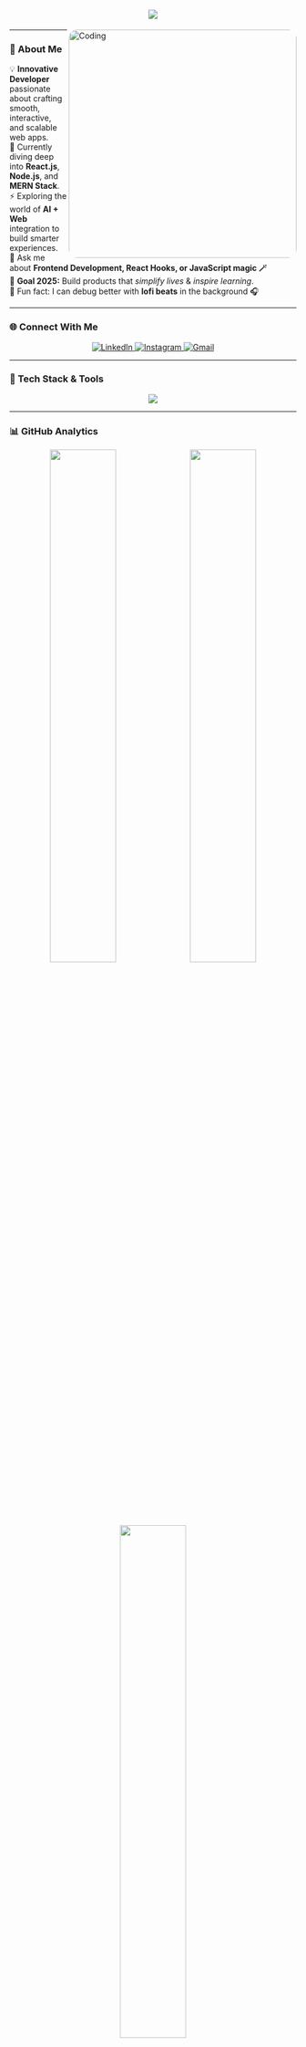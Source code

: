 <!-- Header Section -->
<h1 align="center">
  <img src="https://readme-typing-svg.herokuapp.com?font=Fira+Code&size=28&pause=1000&color=00F5D4&center=true&vCenter=true&width=550&lines=Hi+👋,+I'm+Shardul+S+Dhiwar;A+Passionate+Web+Developer;From+India;Welcome+to+my+GitHub!"/>
</h1>

<img align="right" alt="Coding" width="400" style="border-radius: 15px;" src="https://miro.medium.com/v2/resize:fit:1100/format:webp/1*Urc28sbnORGOW5oyohQ06g.gif">





---

### 🌟 About Me  

💡 **Innovative Developer** passionate about crafting smooth, interactive, and scalable web apps.  
🌱 Currently diving deep into **React.js**, **Node.js**, and **MERN Stack**.  
⚡ Exploring the world of **AI + Web** integration to build smarter experiences.  
💬 Ask me about **Frontend Development, React Hooks, or JavaScript magic 🪄**  
🎯 **Goal 2025:** Build products that *simplify lives* & *inspire learning*.  
🎵 Fun fact: I can debug better with **lofi beats** in the background 🎧  

---

### 🌐 Connect With Me  

<p align="center">
  <a href="https://linkedin.com/in/shardul-dhiwar-0236062ab/" target="_blank">
    <img src="https://img.shields.io/badge/LinkedIn-0077B5.svg?style=for-the-badge&logo=linkedin&logoColor=white" alt="LinkedIn"/>
  </a>
  <a href="https://www.instagram.com/shardul_dhiwar/" target="_blank">
    <img src="https://img.shields.io/badge/Instagram-E4405F.svg?style=for-the-badge&logo=instagram&logoColor=white" alt="Instagram"/>
  </a>
  <a href="mailto:sujaldhiwar007@gmail.com">
    <img src="https://img.shields.io/badge/Gmail-D14836.svg?style=for-the-badge&logo=gmail&logoColor=white" alt="Gmail"/>
  </a>
</p>

---

### 🧠 Tech Stack & Tools  

<p align="center">
  <img src="https://skillicons.dev/icons?i=html,css,js,tailwind,bootstrap,react,vite,nodejs,express,mongodb,java,python,git,github,vscode,figma" />
</p>

---

### 📊 GitHub Analytics  

<p align="center">
  <img width="48%" src="https://github-readme-stats.vercel.app/api?username=sharduldhiwar&show_icons=true&theme=tokyonight&hide_border=true" />
  <img width="48%" src="https://github-readme-streak-stats.herokuapp.com/?user=sharduldhiwar&theme=tokyonight&hide_border=true" />
</p>

<p align="center">
  <img width="48%" src="https://github-readme-stats.vercel.app/api/top-langs/?username=sharduldhiwar&layout=compact&theme=tokyonight&hide_border=true" />
</p>

---

### 🚀 Featured Projects  

🌐 [**OrderXpress**](https://github.com/sharduldhiwar/OrderXpress) — Restaurant QR Menu System built with React Native + Node.js  
💬 [**Chat-Me**](https://chat-me-omega.vercel.app/) — Real-time chat app using MERN + Socket.io  
⚙️ [**Fix-The_UI**](https://github.com/ShardulDhiwar/FixTheUI) — A UI improvement / redesign project aimed at refining user interfaces  
🎮 [**Reacts_Game-Hub**](https://github.com/ShardulDhiwar/ReactsGameHub) — A mini game hub built with React.js that lets users play classic fun games  

---

### ✨ My Developer Vibe  

<p align="center">
  <img src="https://i.pinimg.com/originals/2b/7d/83/2b7d83b9ebf2f54a3c9c46e36fc8c0f0.gif" width="300"/>
</p>

> 💬 *“Code is like art — it’s meant to be clean, expressive, and inspiring.”*  

---

### 🏆 Achievements  

- 🥇 Completed multiple **React & MERN projects**  
- 💻 Built **real-world apps** solving restaurant and chat-based use cases  
 

<p align="center">
  <img src="https://capsule-render.vercel.app/api?type=shark&color=gradient&height=90&section=footer">
</p>
